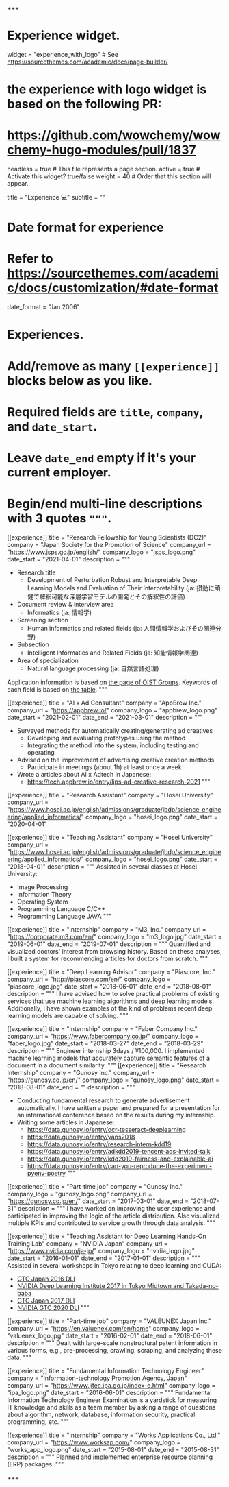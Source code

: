 +++
# Experience widget.
widget = "experience_with_logo"  # See https://sourcethemes.com/academic/docs/page-builder/
# the experience with logo widget is based on the following PR:
# https://github.com/wowchemy/wowchemy-hugo-modules/pull/1837
headless = true  # This file represents a page section.
active = true  # Activate this widget? true/false
weight = 40  # Order that this section will appear.

title = "Experience 💻"
subtitle = ""

# Date format for experience
#   Refer to https://sourcethemes.com/academic/docs/customization/#date-format
date_format = "Jan 2006"

# Experiences.
#   Add/remove as many `[[experience]]` blocks below as you like.
#   Required fields are `title`, `company`, and `date_start`.
#   Leave `date_end` empty if it's your current employer.
#   Begin/end multi-line descriptions with 3 quotes `"""`.

[[experience]]
  title = "Research Fellowship for Young Scientists (DC2)"
  company = "Japan Society for the Promotion of Science"
  company_url = "https://www.jsps.go.jp/english/"
  company_logo = "jsps_logo.png"
  date_start = "2021-04-01"
  description = """
  - Research title
    - Development of Perturbation Robust and Interpretable Deep Learning Models and Evaluation of Their Interpretability (ja: 摂動に頑健で解釈可能な深層学習モデルの開発とその解釈性の評価)
  - Document review & interview area
    - Informatics (ja: 情報学)
  - Screening section
    - Human informatics and related fields (ja: 人間情報学およびその関連分野)
  - Subsection
    - Intelligent Informatics and Related Fields (ja: 知能情報学関連)
  - Area of specialization
    - Natural language processing (ja: 自然言語処理)
  
  Application information is based on [the page of OIST Groups](https://groups.oist.jp/ja/srs/forms-jsps-research-fellowship-young-scientist).
  Keywords of each field is based on [the table](https://www-kaken.jsps.go.jp/kaken1/keywordListEn.do).
  """

[[experience]]
  title = "AI x Ad Consultant"
  company = "AppBrew Inc."
  company_url = "https://appbrew.io/"
  company_logo = "appbrew_logo.png"
  date_start = "2021-02-01"
  date_end = "2021-03-01"
  description = """
  - Surveyed methods for automatically creating/generating ad creatives
    - Developing and evaluating prototypes using the method
    - Integrating the method into the system, including testing and operating
  - Advised on the improvement of advertising creative creation methods
    - Participate in meetings (about 1h) at least once a week
  - Wrote a articles about AI x Adtech in Japanese:
    - https://tech.appbrew.io/entry/lips-ad-creative-research-2021
  """

[[experience]]
  title = "Research Assistant"
  company = "Hosei University"
  company_url = "https://www.hosei.ac.jp/english/admissions/graduate/jbdp/science_engineering/applied_informatics/"
  company_logo = "hosei_logo.png"
  date_start = "2020-04-01"

[[experience]]
  title = "Teaching Assistant"
  company = "Hosei University"
  company_url = "https://www.hosei.ac.jp/english/admissions/graduate/jbdp/science_engineering/applied_informatics/"
  company_logo = "hosei_logo.png"
  date_start = "2018-04-01"
  description = """
  Assisted in several classes at Hosei University:
  - Image Processing
  - Information Theory
  - Operating System
  - Programming Language C/C++
  - Programming Language JAVA
  """

[[experience]]
  title = "Internship"
  company = "M3, Inc."
  company_url = "https://corporate.m3.com/en/"
  company_logo = "m3_logo.jpg"
  date_start = "2019-06-01"
  date_end = "2019-07-01"
  description = """
  Quantified and visualized doctors' interest from browsing history. Based on these analyses, I built a system for recommending articles for doctors from scratch.
  """

[[experience]]
  title = "Deep Learning Advisor"
  company = "Piascore, Inc."
  company_url = "http://piascore.com/en/"
  company_logo = "piascore_logo.jpg"
  date_start = "2018-06-01"
  date_end = "2018-08-01"
  description = """
  I have advised how to solve practical problems of existing services that use machine learning algorithms and deep learning models. Additionally, I have shown examples of the kind of problems recent deep learning models are capable of solving.
  """

[[experience]]
  title = "Internship"
  company = "Faber Company Inc."
  company_url = "https://www.fabercompany.co.jp/"
  company_logo = "faber_logo.jpg"
  date_start = "2018-03-27"
  date_end = "2018-03-29"
  description = """
  Engineer internship 3days / ¥100,000. I implemented machine learning models that accurately capture semantic features of a document in a document similarity.
  """
[[experience]]
  title = "Research Internship"
  company = "Gunosy Inc."
  company_url = "https://gunosy.co.jp/en/"
  company_logo = "gunosy_logo.png"
  date_start = "2018-08-01"
  date_end = ""
  description = """
  - Conducting fundamental research to generate advertisement automatically. I have written a paper and prepared for a presentation for an international conference based on the results during my internship.
  - Writing some articles in Japanese:
    - https://data.gunosy.io/entry/ocr-tesseract-deeplearning
    - https://data.gunosy.io/entry/yans2018
    - https://data.gunosy.io/entry/research-intern-kdd19
    - https://data.gunosy.io/entry/adkdd2019-tencent-ads-invited-talk
    - https://data.gunosy.io/entry/kdd2019-fairness-and-explainable-ai
    - https://data.gunosy.io/entry/can-you-reproduce-the-experiment-pyenv-poetry
  """

[[experience]]
  title = "Part-time job"
  company = "Gunosy Inc."
  company_logo = "gunosy_logo.png"
  company_url = "https://gunosy.co.jp/en/"
  date_start = "2017-03-01"
  date_end = "2018-07-31"
  description = """
  I have worked on improving the user experience and participated in improving the logic of the article distribution. Also visualized multiple KPIs and contributed to service growth through data analysis.
  """

[[experience]]
  title = "Teaching Assistant for Deep Learning Hands-On Training Lab"
  company = "NVIDIA Japan"
  company_url = "https://www.nvidia.com/ja-jp/"
  company_logo = "nvidia_logo.jpg"
  date_start = "2016-01-01"
  date_end = "2017-01-01"
  description = """
  Assisted in several workshops in Tokyo relating to deep learning and CUDA:
  - [GTC Japan 2016 DLI](https://nvidia.connpass.com/event/39743/)
  - [NVIDIA Deep Learning Institute 2017 in Tokyo Midtown and Takada-no-baba](https://nvidia.connpass.com/event/54780/)
  - [GTC Japan 2017 DLI](https://nvidia.connpass.com/event/68912/)
  - [NVIDIA GTC 2020 DLI](https://nvidia.connpass.com/event/189637/)
  """

[[experience]]
  title = "Part-time job"
  company = "VALEUNEX Japan Inc."
  company_url = "https://en.valuenex.com/en/home"
  company_logo = "valuenex_logo.jpg"
  date_start = "2016-02-01"
  date_end = "2018-06-01"
  description = """
  Dealt with large-scale nonstructural patent information in various forms, e.g., pre-processing, crawling, scraping, and analyzing these data.
  """

[[experience]]
  title = "Fundamental Information Technology Engineer"
  company = "Information-technology Promotion Agency, Japan"
  company_url = "https://www.jitec.ipa.go.jp/index-e.html"
  company_logo = "ipa_logo.png"
  date_start = "2016-06-01"
  description = """
  Fundamental Information Technology Engineer Examination is a yardstick for measuring IT knowledge and skills as a team member by asking a range of questions about algorithm, network, database, information security, practical programming, etc.
  """

[[experience]]
  title = "Internship"
  company = "Works Applications Co., Ltd."
  company_url = "https://www.worksap.com/"
  company_logo = "works_app_logo.png"
  date_start = "2015-08-01"
  date_end = "2015-08-31"
  description = """
  Planned and implemented enterprise resource planning (ERP) packages.
  """

+++
